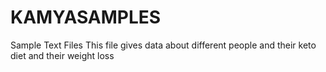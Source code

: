 # KAMYASAMPLES
Sample Text Files
This file gives data about different people and their keto diet and their weight loss

